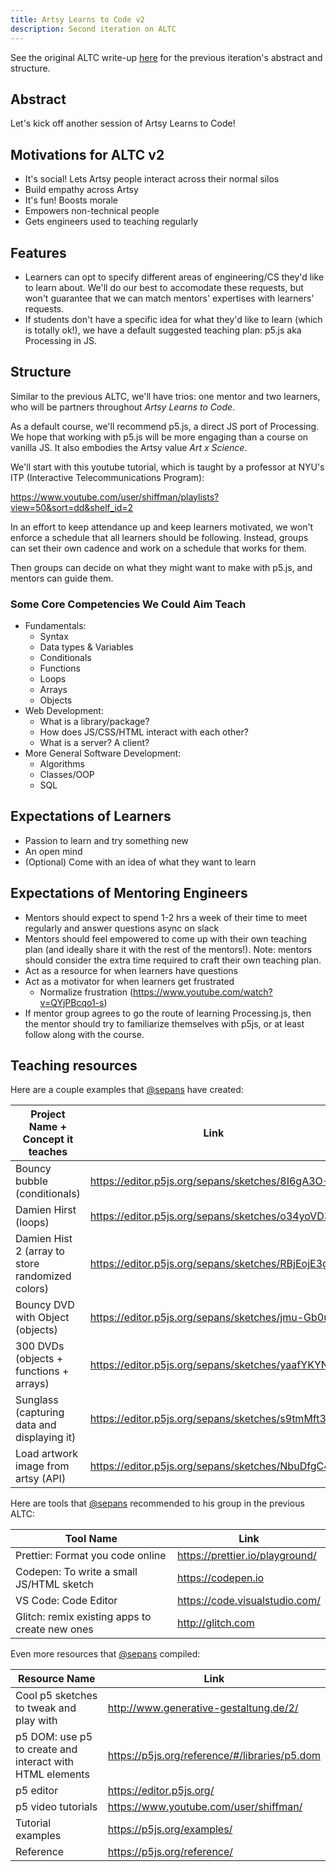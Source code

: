 ```yaml
---
title: Artsy Learns to Code v2
description: Second iteration on ALTC
---
```


See the original ALTC write-up [here](./artsy-learns-to-code.md) for the previous iteration's abstract and
structure.

## Abstract

Let's kick off another session of Artsy Learns to Code!

## Motivations for ALTC v2

- It's social! Lets Artsy people interact across their normal silos
- Build empathy across Artsy
- It's fun! Boosts morale
- Empowers non-technical people
- Gets engineers used to teaching regularly

## Features

- Learners can opt to specify different areas of engineering/CS they'd like to learn about. We'll do our best to
  accomodate these requests, but won't guarantee that we can match mentors' expertises with learners' requests.
- If students don't have a specific idea for what they'd like to learn (which is totally ok!), we have a default
  suggested teaching plan: p5.js aka Processing in JS.

## Structure

Similar to the previous ALTC, we'll have trios: one mentor and two learners, who will be partners throughout _Artsy
Learns to Code_.

As a default course, we'll recommend p5.js, a direct JS port of Processing. We hope that working with p5.js will be
more engaging than a course on vanilla JS. It also embodies the Artsy value _Art x Science_.

We'll start with this youtube tutorial, which is taught by a professor at NYU's ITP (Interactive Telecommunications
Program):

https://www.youtube.com/user/shiffman/playlists?view=50&sort=dd&shelf_id=2

In an effort to keep attendance up and keep learners motivated, we won't enforce a schedule that all learners
should be following. Instead, groups can set their own cadence and work on a schedule that works for them.

Then groups can decide on what they might want to make with p5.js, and mentors can guide them.

### Some Core Competencies We Could Aim Teach

- Fundamentals:
  - Syntax
  - Data types & Variables
  - Conditionals
  - Functions
  - Loops
  - Arrays
  - Objects
- Web Development:
  - What is a library/package?
  - How does JS/CSS/HTML interact with each other?
  - What is a server? A client?
- More General Software Development:
  - Algorithms
  - Classes/OOP
  - SQL

## Expectations of Learners

- Passion to learn and try something new
- An open mind
- (Optional) Come with an idea of what they want to learn

## Expectations of Mentoring Engineers

- Mentors should expect to spend 1-2 hrs a week of their time to meet regularly and answer questions async on slack
- Mentors should feel empowered to come up with their own teaching plan (and ideally share it with the rest of the
  mentors!). Note: mentors should consider the extra time required to craft their own teaching plan.
- Act as a resource for when learners have questions
- Act as a motivator for when learners get frustrated
  - Normalize frustration (https://www.youtube.com/watch?v=QYjPBcqo1-s)
- If mentor group agrees to go the route of learning Processing.js, then the mentor should try to familiarize
  themselves with p5js, or at least follow along with the course.

## Teaching resources

Here are a couple examples that [@sepans][sepans] have created:

| Project Name + Concept it teaches                | Link                                              |
| ------------------------------------------------ | ------------------------------------------------- |
| Bouncy bubble (conditionals)                     | https://editor.p5js.org/sepans/sketches/8I6gA3O-1 |
| Damien Hirst (loops)                             | https://editor.p5js.org/sepans/sketches/o34yoVD3y |
| Damien Hist 2 (array to store randomized colors) | https://editor.p5js.org/sepans/sketches/RBjEojE3g |
| Bouncy DVD with Object (objects)                 | https://editor.p5js.org/sepans/sketches/jmu-Gb0u7 |
| 300 DVDs (objects + functions + arrays)          | https://editor.p5js.org/sepans/sketches/yaafYKYN7 |
| Sunglass (capturing data and displaying it)      | https://editor.p5js.org/sepans/sketches/s9tmMft3R |
| Load artwork image from artsy (API)              | https://editor.p5js.org/sepans/sketches/NbuDfgC47 |

Here are tools that [@sepans][sepans] recommended to his group in the previous ALTC:

| Tool Name                                      | Link                            |
| ---------------------------------------------- | ------------------------------- |
| Prettier: Format you code online               | https://prettier.io/playground/ |
| Codepen: To write a small JS/HTML sketch       | https://codepen.io              |
| VS Code: Code Editor                           | https://code.visualstudio.com/  |
| Glitch: remix existing apps to create new ones | http://glitch.com               |

Even more resources that [@sepans][sepans] compiled:

| Resource Name                                            | Link                                          |
| -------------------------------------------------------- | --------------------------------------------- |
| Cool p5 sketches to tweak and play with                  | http://www.generative-gestaltung.de/2/        |
| p5 DOM: use p5 to create and interact with HTML elements | https://p5js.org/reference/#/libraries/p5.dom |
| p5 editor                                                | https://editor.p5js.org/                      |
| p5 video tutorials                                       | https://www.youtube.com/user/shiffman/        |
| Tutorial examples                                        | https://p5js.org/examples/                    |
| Reference                                                | https://p5js.org/reference/                   |

[sepans]: https://github.com/sepans
